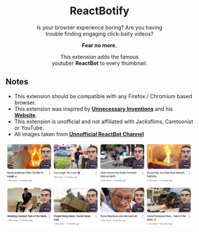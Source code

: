 <div align = center>

# ReactBotify

Is your browser experience boring? Are you having  
trouble finding engaging click-baity videos?

**Fear no more.**

This extension adds the famous  
youtuber **ReactBot** to every thumbnail.

</div>

## Notes

- This extension should be compatible with any Firefox / Chromium based browser.
- This extension was inspired by **[Unnecessary Inventions][UI YouTube]** and his **[Website][UI Website]**.
- This extension is unofficial and not affiliated with Jacksflims, Camtoonist or YouTube.
- All images taken from **[Unnofficial ReactBot Channel][UI ReactBot]**

![example](https://raw.githubusercontent.com/Legoman0637/ReactBotify/refs/heads/main/example.png)
<!----------------------------------------------------------------------------->

[UI YouTube]: http://www.youtube.com/@UnnecessaryInventions
[UI Website]: http://www.mrbeastify.com/
[UI ReactBot]: http://www.youtube.com/@ResponseBot
